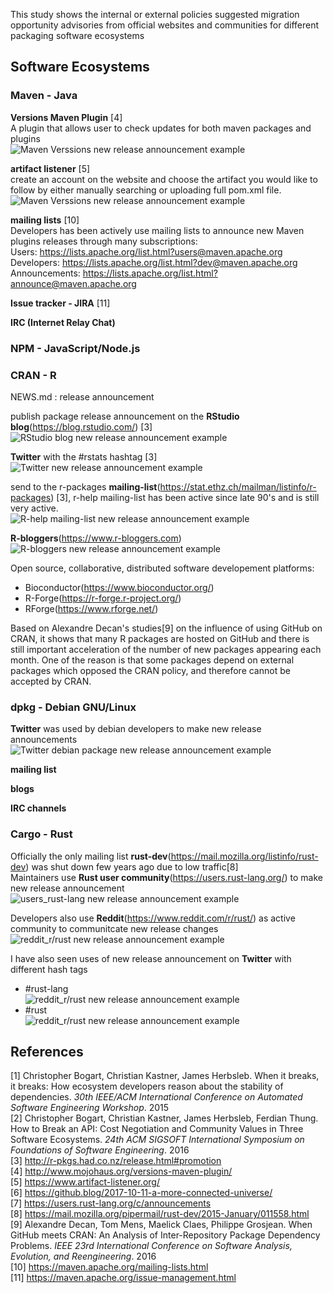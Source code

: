 This study shows the internal or external policies suggested migration opportunity advisories from official websites and communities for different packaging software ecosystems

## Software Ecosystems

### Maven - Java
**Versions Maven Plugin** [4]<br>
A plugin that allows user to check updates for both maven packages and plugins<br>
![Maven Verssions new release announcement example](https://github.com/SiRumCz/interdependency-problems-in-SECOs/blob/master/src/seco_new_release_screenshots/versions_maven_plugin_scrrenshot.png)

**artifact listener** [5]<br>
create an account on the website and choose the artifact you would like to follow by either manually searching or uploading full pom.xml file.<br>
![Maven Verssions new release announcement example](https://github.com/SiRumCz/interdependency-problems-in-SECOs/blob/master/src/seco_new_release_screenshots/maven_artifact_listener_screenshot.png)

**mailing lists** [10]<br>
Developers has been actively use mailing lists to announce new Maven plugins releases through many subscriptions:<br>
Users: https://lists.apache.org/list.html?users@maven.apache.org<br>
Developers: https://lists.apache.org/list.html?dev@maven.apache.org<br>
Announcements: https://lists.apache.org/list.html?announce@maven.apache.org<br>

**Issue tracker - JIRA** [11]<br>


**IRC (Internet Relay Chat)** <br>

### NPM - JavaScript/Node.js


### CRAN - R
NEWS.md : release announcement<br>

publish package release announcement on the **RStudio blog**(https://blog.rstudio.com/) [3]<br>
![RStudio blog new release announcement example](https://github.com/SiRumCz/interdependency-problems-in-SECOs/blob/master/src/seco_new_release_screenshots/rstudio_blog_screenshot.png)

**Twitter** with the #rstats hashtag [3]<br>
![Twitter new release announcement example](https://github.com/SiRumCz/interdependency-problems-in-SECOs/blob/master/src/seco_new_release_screenshots/twitter_rstats_hashtag_screenshot.png)

send to the r-packages **mailing-list**(https://stat.ethz.ch/mailman/listinfo/r-packages) [3], r-help mailing-list has been active since late 90's and is still very active.<br>
![R-help mailing-list new release announcement example](https://github.com/SiRumCz/interdependency-problems-in-SECOs/blob/master/src/seco_new_release_screenshots/r-help_screenshot.png)

**R-bloggers**(https://www.r-bloggers.com)<br>
![R-bloggers new release announcement example](https://github.com/SiRumCz/interdependency-problems-in-SECOs/blob/master/src/seco_new_release_screenshots/Screenshot%20from%202019-08-07%2012-13-25.png)

Open source, collaborative, distributed software developement platforms:
- Bioconductor(https://www.bioconductor.org/)
- R-Forge(https://r-forge.r-project.org/)
- RForge(https://www.rforge.net/)

Based on Alexandre Decan's studies[9] on the influence of using GitHub on CRAN, it shows that many R packages are hosted on GitHub and there is still important acceleration of the number of new packages appearing each month. One of the reason is that some packages depend on external packages which opposed the CRAN policy, and therefore cannot be accepted by CRAN.

### dpkg - Debian GNU/Linux
**Twitter** was used by debian developers to make new release announcements<br>
![Twitter debian package new release announcement example](https://github.com/SiRumCz/interdependency-problems-in-SECOs/blob/master/src/seco_new_release_screenshots/twitter_debian_screenshot.png)

**mailing list**

**blogs**

**IRC channels**

### Cargo - Rust
Officially the only mailing list **rust-dev**(https://mail.mozilla.org/listinfo/rust-dev) was shut down few years ago due to low traffic[8]<br>
Maintainers use **Rust user community**(https://users.rust-lang.org/) to make new release announcement<br>
![users_rust-lang new release announcement example](https://github.com/SiRumCz/interdependency-problems-in-SECOs/blob/master/src/seco_new_release_screenshots/rust_lang_announcement_screenshot.png)

Developers also use **Reddit**(https://www.reddit.com/r/rust/) as active community to communitcate new release changes<br>
![reddit_r/rust new release announcement example](https://github.com/SiRumCz/interdependency-problems-in-SECOs/blob/master/src/seco_new_release_screenshots/reddit_rust_screenshot.png)

I have also seen uses of new release announcement on **Twitter** with different hash tags<br>
- #rust-lang<br>
![reddit_r/rust new release announcement example](https://github.com/SiRumCz/interdependency-problems-in-SECOs/blob/master/src/seco_new_release_screenshots/twitter_rust_lang_screenshot.png)
- #rust<br>
![reddit_r/rust new release announcement example](https://github.com/SiRumCz/interdependency-problems-in-SECOs/blob/master/src/seco_new_release_screenshots/twitter_rust_lang_screenshot_2.png)

## References
[1] Christopher Bogart, Christian Kastner, James Herbsleb. When it breaks, it breaks: How ecosystem developers reason about the stability of dependencies. *30th IEEE/ACM International Conference on Automated Software Engineering Workshop*. 2015<br>
[2] Christopher Bogart, Christian Kastner, James Herbsleb, Ferdian Thung. How to Break an API: Cost Negotiation and Community Values in Three Software Ecosystems. *24th ACM SIGSOFT International Symposium on Foundations of Software Engineering*. 2016<br>
[3] http://r-pkgs.had.co.nz/release.html#promotion<br>
[4] http://www.mojohaus.org/versions-maven-plugin/<br>
[5] https://www.artifact-listener.org/<br>
[6] https://github.blog/2017-10-11-a-more-connected-universe/<br>
[7] https://users.rust-lang.org/c/announcements<br>
[8] https://mail.mozilla.org/pipermail/rust-dev/2015-January/011558.html<br>
[9] Alexandre Decan, Tom Mens, Maelick Claes, Philippe Grosjean. When GitHub meets CRAN: An Analysis of Inter-Repository Package Dependency Problems. *IEEE 23rd International Conference on Software Analysis, Evolution, and Reengineering*. 2016<br>
[10] https://maven.apache.org/mailing-lists.html<br>
[11] https://maven.apache.org/issue-management.html<br>
